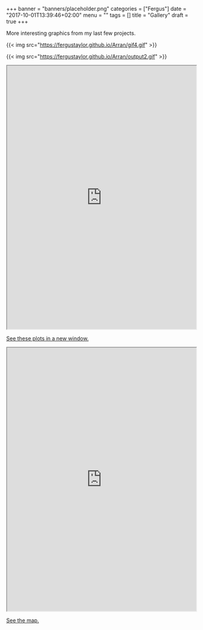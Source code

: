 +++
banner = "banners/placeholder.png"
categories = ["Fergus"]
date = "2017-10-01T13:39:46+02:00"
menu = ""
tags = []
title = "Gallery"
draft = true
+++

More interesting graphics from my last few projects.

{{< img src="https://fergustaylor.github.io/Arran/gif4.gif" >}}

{{< img src="https://fergustaylor.github.io/Arran/output2.gif" >}}

<iframe src="https://fergustaylor.github.io/Arran/Function10.html" width="100%" height="700px">
</iframe>

[See these plots in a new
window.](https://fergustaylor.github.io/Arran/Function10.html)

<iframe src="https://fergustaylor.github.io/Arran/Map5view.html" width="100%" height="700px">
</iframe>

[See the map.](https://fergustaylor.github.io/Arran/Map5view.html)
